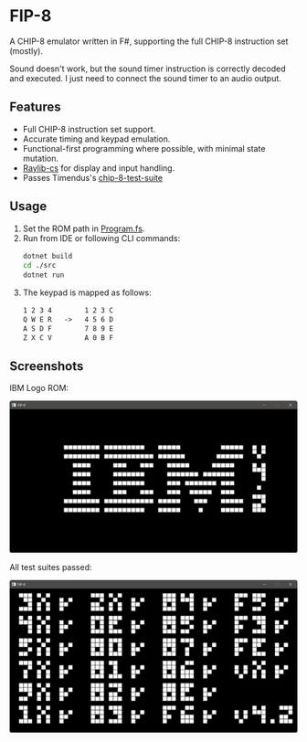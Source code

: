 # FIP-8

A CHIP-8 emulator written in F#, supporting the full CHIP-8 instruction set (mostly).

Sound doesn't work, but the sound timer instruction is correctly decoded and executed.
I just need to connect the sound timer to an audio output.

## Features

- Full CHIP-8 instruction set support.
- Accurate timing and keypad emulation.
- Functional-first programming where possible, with minimal state mutation.
- [Raylib-cs](https://github.com/ChrisDill/Raylib-cs) for display and input handling.
- Passes Timendus's [chip-8-test-suite](https://github.com/Timendus/chip8-test-suite/)

## Usage

1. Set the ROM path in [Program.fs](./src/Program.fs).
2. Run from IDE or following CLI commands:
    ```sh
    dotnet build
    cd ./src
    dotnet run
    ```
3. The keypad is mapped as follows:
    ```
    1 2 3 4        1 2 3 C
    Q W E R   ->   4 5 6 D
    A S D F        7 8 9 E
    Z X C V        A 0 B F
    ```

## Screenshots

IBM Logo ROM:

![IBM Logo](./images/ibm.jpg)

All test suites passed:

![Test suites passed](./images/tests.jpg)
